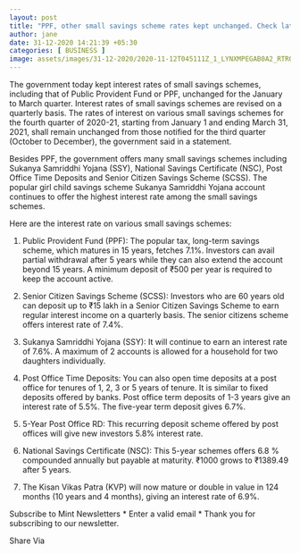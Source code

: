 ```yaml
---
layout: post
title: "PPF, other small savings scheme rates kept unchanged. Check latest rates here"
author: jane 
date: 31-12-2020 14:21:39 +05:30 
categories: [ BUSINESS ] 
image: assets/images/31-12-2020/2020-11-12T045111Z_1_LYNXMPEGAB0A2_RTROPTP_3_INDIA-ECONOMY-RUPEE-IMPORTS_1609396506563_1609396513799.JPG
---
```

The government today kept interest rates of small savings schemes, including that of Public Provident Fund or PPF, unchanged for the January to March quarter. Interest rates of small savings schemes are revised on a quarterly basis. The rates of interest on various small savings schemes for the fourth quarter of 2020-21, starting from January 1 and ending March 31, 2021, shall remain unchanged from those notified for the third quarter (October to December), the government said in a statement.

Besides PPF, the government offers many small savings schemes including Sukanya Samriddhi Yojana (SSY), National Savings Certificate (NSC), Post Office Time Deposits and Senior Citizen Savings Scheme (SCSS). The popular girl child savings scheme Sukanya Samriddhi Yojana account continues to offer the highest interest rate among the small savings schemes.

Here are the interest rate on various small savings schemes:

1) Public Provident Fund (PPF): The popular tax, long-term savings scheme, which matures in 15 years, fetches 7.1%. Investors can avail partial withdrawal after 5 years while they can also extend the account beyond 15 years. A minimum deposit of ₹500 per year is required to keep the account active.

2) Senior Citizen Savings Scheme (SCSS): Investors who are 60 years old can deposit up to ₹15 lakh in a Senior Citizen Savings Scheme to earn regular interest income on a quarterly basis. The senior citizens scheme offers interest rate of 7.4%.

3) Sukanya Samriddhi Yojana (SSY): It will continue to earn an interest rate of 7.6%. A maximum of 2 accounts is allowed for a household for two daughters individually.

4) Post Office Time Deposits: You can also open time deposits at a post office for tenures of 1, 2, 3 or 5 years of tenure. It is similar to fixed deposits offered by banks. Post office term deposits of 1-3 years give an interest rate of 5.5%. The five-year term deposit gives 6.7%.

5) 5-Year Post Office RD: This recurring deposit scheme offered by post offices will give new investors 5.8% interest rate.

6) National Savings Certificate (NSC): This 5-year schemes offers 6.8 % compounded annually but payable at maturity. ₹1000 grows to ₹1389.49 ​after 5 years.

7) The Kisan Vikas Patra (KVP) will now mature or double in value in 124 months (10 years and 4​​​ months), giving an interest rate of 6.9%.

Subscribe to Mint Newsletters * Enter a valid email * Thank you for subscribing to our newsletter.

Share Via